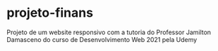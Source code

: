 # projeto-finans

Projeto de um website responsivo com a tutoria do Professor Jamilton Damasceno do curso de Desenvolvimento Web 2021 pela Udemy
